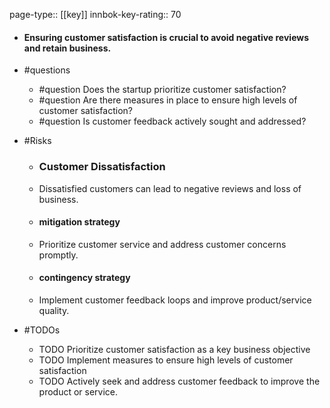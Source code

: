 page-type:: [[key]]
innbok-key-rating:: 70
- #### Ensuring customer satisfaction is crucial to avoid negative reviews and retain business.
- #questions
  - #question Does the startup prioritize customer satisfaction?
  - #question Are there measures in place to ensure high levels of customer satisfaction?
  - #question Is customer feedback actively sought and addressed?
- #Risks

  - ### Customer Dissatisfaction
  - Dissatisfied customers can lead to negative reviews and loss of business.
  - #### mitigation strategy
  - Prioritize customer service and address customer concerns promptly.
  - #### contingency strategy
  - Implement customer feedback loops and improve product/service quality.
- #TODOs
  - TODO Prioritize customer satisfaction as a key business objective
  - TODO  Implement measures to ensure high levels of customer satisfaction
  - TODO  Actively seek and address customer feedback to improve the product or service.



